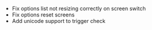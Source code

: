 - Fix options list not resizing correctly on screen switch
- Fix options reset screens
- Add unicode support to trigger check